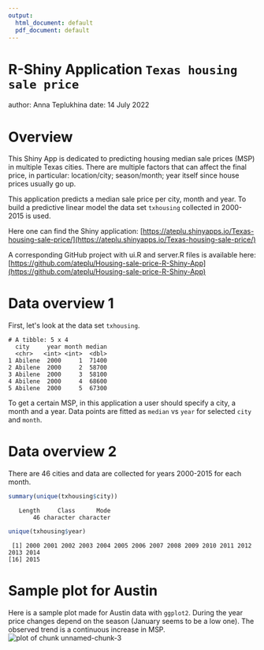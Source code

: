 ```yaml
---
output:
  html_document: default
  pdf_document: default
---
```

R-Shiny Application `Texas housing sale price`
==================================
author: Anna Teplukhina
date: 14 July 2022



Overview
==================================
This Shiny App is dedicated to predicting housing median sale prices (MSP) in multiple Texas cities. There are multiple factors that can affect the final price, in particular: location/city; season/month; year itself since house prices usually go up.

This application predicts a median sale price per city, month and year. To build a predictive linear model the data set `txhousing` collected in 2000-2015 is used.

Here one can find the Shiny application: [https://ateplu.shinyapps.io/Texas-housing-sale-price/](https://ateplu.shinyapps.io/Texas-housing-sale-price/)

A corresponding GitHub project with ui.R and server.R files is available here:
[https://github.com/ateplu/Housing-sale-price-R-Shiny-App](https://github.com/ateplu/Housing-sale-price-R-Shiny-App)

Data overview 1
==================================
First, let's look at the data set `txhousing`.

```
# A tibble: 5 x 4
  city     year month median
  <chr>   <int> <int>  <dbl>
1 Abilene  2000     1  71400
2 Abilene  2000     2  58700
3 Abilene  2000     3  58100
4 Abilene  2000     4  68600
5 Abilene  2000     5  67300
```
To get a certain MSP, in this application a user should specify a city, a month and a year. Data points are fitted as `median` vs `year` for selected `city` and `month`.

Data overview 2
==================================
There are 46 cities and data are collected for years 2000-2015 for each month.

```r
summary(unique(txhousing$city))
```

```
   Length     Class      Mode 
       46 character character 
```

```r
unique(txhousing$year)
```

```
 [1] 2000 2001 2002 2003 2004 2005 2006 2007 2008 2009 2010 2011 2012 2013 2014
[16] 2015
```

Sample plot for Austin
==================================
Here is a sample plot made for Austin data with `ggplot2`. During the year price changes depend on the season (January seems to be a low one).
The observed trend is a continuous increase in MSP.
![plot of chunk unnamed-chunk-3](Developing-Data-Products-Course-Project-figure/unnamed-chunk-3-1.png)





